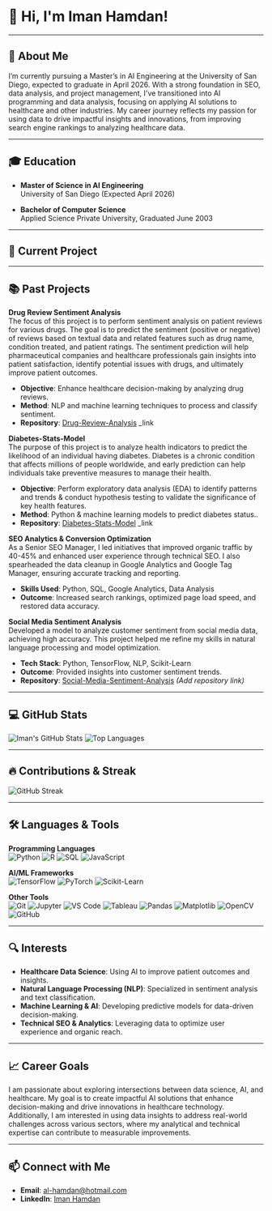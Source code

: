 # 👋 Hi, I'm Iman Hamdan!

---

## 🚀 About Me
I’m currently pursuing a Master’s in AI Engineering at the University of San Diego, expected to graduate in April 2026. With a strong foundation in SEO, data analysis, and project management, I've transitioned into AI programming and data analysis, focusing on applying AI solutions to healthcare and other industries. My career journey reflects my passion for using data to drive impactful insights and innovations, from improving search engine rankings to analyzing healthcare data.

---

## 🎓 Education

- **Master of Science in AI Engineering**  
  University of San Diego (Expected April 2026)

- **Bachelor of Computer Science**  
  Applied Science Private University, Graduated June 2003

---

## 🌱 Current Project

---
## 📚 Past Projects
**Drug Review Sentiment Analysis**  
The focus of this project is to perform sentiment analysis on patient reviews for various drugs. The goal is to predict the sentiment (positive or negative) of reviews based on textual data and related features such as drug name, condition treated, and patient ratings. The sentiment prediction will help pharmaceutical companies and healthcare professionals gain insights into patient satisfaction, identify potential issues with drugs, and ultimately improve patient outcomes.

- **Objective**: Enhance healthcare decision-making by analyzing drug reviews.
- **Method**: NLP and machine learning techniques to process and classify sentiment.
- **Repository**: [Drug-Review-Analysis](#) _link
  
**Diabetes-Stats-Model**  
The purpose of this project is to analyze health indicators to predict the likelihood of an individual having diabetes. Diabetes is a chronic condition that affects millions of people worldwide, and early prediction can help individuals take preventive measures to manage their health.

- **Objective**: Perform exploratory data analysis (EDA) to identify patterns and trends & conduct hypothesis testing to validate the significance of key health features.
- **Method**: Python & machine learning models to predict diabetes status..
- **Repository**: [Diabetes-Stats-Model](#) _link
  

**SEO Analytics & Conversion Optimization**  
As a Senior SEO Manager, I led initiatives that improved organic traffic by 40-45% and enhanced user experience through technical SEO. I also spearheaded the data cleanup in Google Analytics and Google Tag Manager, ensuring accurate tracking and reporting.

- **Skills Used**: Python, SQL, Google Analytics, Data Analysis
- **Outcome**: Increased search rankings, optimized page load speed, and restored data accuracy.

**Social Media Sentiment Analysis**  
Developed a model to analyze customer sentiment from social media data, achieving high accuracy. This project helped me refine my skills in natural language processing and model optimization.

- **Tech Stack**: Python, TensorFlow, NLP, Scikit-Learn
- **Outcome**: Provided insights into customer sentiment trends.
- **Repository**: [Social-Media-Sentiment-Analysis](#) _(Add repository link)_

---

## 💻 GitHub Stats
![Iman's GitHub Stats](https://github-readme-stats.vercel.app/api?username=Iman-hamdan&show_icons=true&theme=radical)
![Top Languages](https://github-readme-stats.vercel.app/api/top-langs/?username=Iman-hamdan&layout=compact&theme=radical)

---

## 🔥 Contributions & Streak
![GitHub Streak](https://github-readme-streak-stats.herokuapp.com/?user=Iman-hamdan&theme=radical)

---

## 🛠️ Languages & Tools

**Programming Languages**  
![Python](https://img.shields.io/badge/Python-3776AB?style=for-the-badge&logo=python&logoColor=white) 
![R](https://img.shields.io/badge/R-276DC3?style=for-the-badge&logo=r&logoColor=white) 
![SQL](https://img.shields.io/badge/SQL-4479A1?style=for-the-badge&logo=postgresql&logoColor=white)
![JavaScript](https://img.shields.io/badge/JavaScript-F7DF1E?style=for-the-badge&logo=javascript&logoColor=black)

**AI/ML Frameworks**  
![TensorFlow](https://img.shields.io/badge/TensorFlow-FF6F00?style=for-the-badge&logo=tensorflow&logoColor=white) 
![PyTorch](https://img.shields.io/badge/PyTorch-EE4C2C?style=for-the-badge&logo=pytorch&logoColor=white) 
![Scikit-Learn](https://img.shields.io/badge/Scikit--Learn-F7931E?style=for-the-badge&logo=scikit-learn&logoColor=white)

**Other Tools**  
![Git](https://img.shields.io/badge/Git-F05032?style=for-the-badge&logo=git&logoColor=white) 
![Jupyter](https://img.shields.io/badge/Jupyter-F37626?style=for-the-badge&logo=jupyter&logoColor=white) 
![VS Code](https://img.shields.io/badge/VS_Code-007ACC?style=for-the-badge&logo=visual-studio-code&logoColor=white)
![Tableau](https://img.shields.io/badge/Tableau-E97627?style=for-the-badge&logo=tableau&logoColor=white)
![Pandas](https://img.shields.io/badge/Pandas-150458?style=for-the-badge&logo=pandas&logoColor=white)
![Matplotlib](https://img.shields.io/badge/Matplotlib-013243?style=for-the-badge)
![OpenCV](https://img.shields.io/badge/OpenCV-5C3EE8?style=for-the-badge&logo=opencv&logoColor=white)
![GitHub](https://img.shields.io/badge/GitHub-181717?style=for-the-badge&logo=github&logoColor=white)

---

## 🔍 Interests
- **Healthcare Data Science**: Using AI to improve patient outcomes and insights.
- **Natural Language Processing (NLP)**: Specialized in sentiment analysis and text classification.
- **Machine Learning & AI**: Developing predictive models for data-driven decision-making.
- **Technical SEO & Analytics**: Leveraging data to optimize user experience and organic reach.

---

## 📈 Career Goals
I am passionate about exploring intersections between data science, AI, and healthcare. My goal is to create impactful AI solutions that enhance decision-making and drive innovations in healthcare technology. Additionally, I am interested in using data insights to address real-world challenges across various sectors, where my analytical and technical expertise can contribute to measurable improvements.

---

## 📫 Connect with Me
- **Email**: al-hamdan@hotmail.com
- **LinkedIn**: [Iman Hamdan](https://www.linkedin.com/in/iman-hamdan/)
